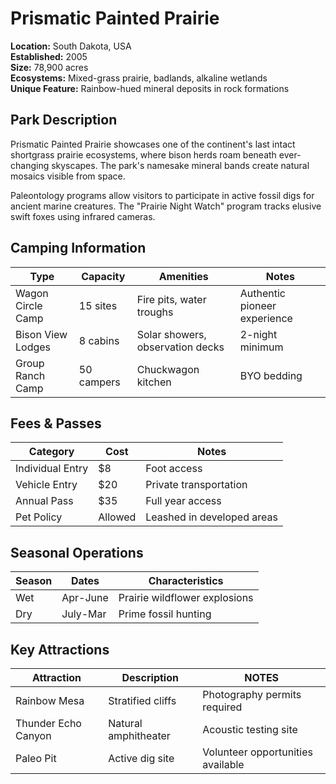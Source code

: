 # Prismatic Painted Prairie

**Location:** South Dakota, USA  
**Established:** 2005  
**Size:** 78,900 acres  
**Ecosystems:** Mixed-grass prairie, badlands, alkaline wetlands  
**Unique Feature:** Rainbow-hued mineral deposits in rock formations

## Park Description
Prismatic Painted Prairie showcases one of the continent's last intact shortgrass prairie ecosystems, where bison herds roam beneath ever-changing skyscapes. The park's namesake mineral bands create natural mosaics visible from space.

Paleontology programs allow visitors to participate in active fossil digs for ancient marine creatures. The "Prairie Night Watch" program tracks elusive swift foxes using infrared cameras.

## Camping Information
| Type              | Capacity       | Amenities                  | Notes                     |
|-------------------|----------------|---------------------------|---------------------------|
| Wagon Circle Camp | 15 sites       | Fire pits, water troughs  | Authentic pioneer experience |
| Bison View Lodges | 8 cabins       | Solar showers, observation decks | 2-night minimum       |
| Group Ranch Camp  | 50 campers     | Chuckwagon kitchen         | BYO bedding              |

## Fees & Passes
| Category            | Cost    | Notes                      |
|---------------------|---------|----------------------------|
| Individual Entry    | $8      | Foot access          |
| Vehicle Entry       | $20     | Private transportation     |
| Annual Pass         | $35     | Full year access           |
| Pet Policy          | Allowed | Leashed in developed areas |

## Seasonal Operations
| Season    | Dates       | Characteristics                  |
|-----------|-------------|-----------------------------------|
| Wet       | Apr-June    | Prairie wildflower explosions     |
| Dry       | July-Mar    | Prime fossil hunting              |

## Key Attractions
| Attraction    | Description       | NOTES                  |
|-----------|-------------|-----------------------------------|
| Rainbow Mesa | Stratified cliffs | Photography permits required      |
| Thunder Echo Canyon | Natural amphitheater | Acoustic testing site          |
| Paleo Pit   | Active dig site   | Volunteer opportunities available |
